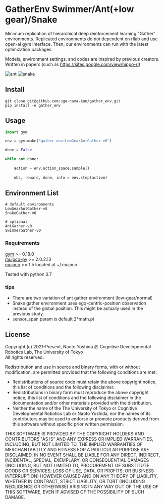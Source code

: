 # GatherEnv Swimmer/Ant(+low gear)/Snake
Minimum replication of hierarchical deep reinforcement learning "Gather" environments. Replicated environments do not dependent on rllab and use open-ai gym interface. Then, our environments can run with the latest optimization packages.


Models, environment settings, and codes are inspired by previous creators. Written in papers (such as https://sites.google.com/view/hippo-rl)

![ant](https://user-images.githubusercontent.com/1684732/122540133-47ceb180-d063-11eb-8239-6aa1ec40d984.png) ![snake](https://user-images.githubusercontent.com/1684732/122540145-4bfacf00-d063-11eb-96c6-5d4b5c29018d.png)


## Install
```shell
git clone git@github.com:ugo-nama-kun/gather_env.git 
pip install -e gather_env
```

## Usage
```python
import gym

env = gym.make("gather_env:LowGearAntGather-v0")

done = False

while not done:
    
    action = env.action_space.sample()
    
    obs, reward, done, info = env.step(action)
```

## Environment List
```shell
# default environments
LowGearAntGather-v0
SnakeGather-v0

# optional
AntGather-v0
SwimmerGather-v0
```

### Requirements
[gym](https://github.com/openai/gym) >= 0.18.0\
[mujoco-py](https://github.com/openai/mujoco-py) >= 2.0.2.13\
[mujoco](https://www.roboti.us/index.html) >= 1.5 located at ~/.mujoco

Tested with python 3.7


### tips
- There are two variation of ant gather environment (low-gear/normal)
- Snake gather environment uses ego-centric-position observation instead of the global position. This might be actually used in the previous study.
- sensor_span param is default 2*math.pi

## License

Copyright (c) 2021-Present, Naoto Yoshida @ Cognitive Developmental Robotics Lab, The University of Tokyo <br>
All rights reserved.

Redistribution and use in source and binary forms, with or without
modification, are permitted provided that the following conditions are met:
* Redistributions of source code must retain the above copyright notice, 
  this list of conditions and the following disclaimer.
* Redistributions in binary form must reproduce the above copyright notice, 
  this list of conditions and the following disclaimer in the documentation 
  and/or other materials provided with the distribution.
* Neither the name of the The University of Tokyo or Cognitive Developmental Robotics Lab or Naoto Yoshida, nor the names of its contributors 
  may be used to endorse or promote products derived from this software 
  without specific prior written permission.

THIS SOFTWARE IS PROVIDED BY THE COPYRIGHT HOLDERS AND CONTRIBUTORS "AS IS" AND
ANY EXPRESS OR IMPLIED WARRANTIES, INCLUDING, BUT NOT LIMITED TO, THE IMPLIED
WARRANTIES OF MERCHANTABILITY AND FITNESS FOR A PARTICULAR PURPOSE ARE
DISCLAIMED. IN NO EVENT SHALL <COPYRIGHT HOLDER> BE LIABLE FOR ANY
DIRECT, INDIRECT, INCIDENTAL, SPECIAL, EXEMPLARY, OR CONSEQUENTIAL DAMAGES
(INCLUDING, BUT NOT LIMITED TO, PROCUREMENT OF SUBSTITUTE GOODS OR SERVICES;
LOSS OF USE, DATA, OR PROFITS; OR BUSINESS INTERRUPTION) HOWEVER CAUSED AND
ON ANY THEORY OF LIABILITY, WHETHER IN CONTRACT, STRICT LIABILITY, OR TORT
(INCLUDING NEGLIGENCE OR OTHERWISE) ARISING IN ANY WAY OUT OF THE USE OF THIS
SOFTWARE, EVEN IF ADVISED OF THE POSSIBILITY OF SUCH DAMAGE.
